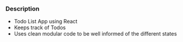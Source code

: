 ### Description

- Todo List App using React
- Keeps track of Todos
- Uses clean modular code to be well informed of the different states
